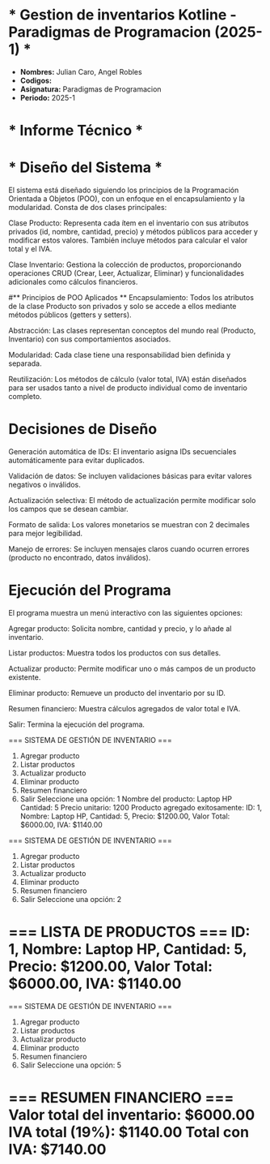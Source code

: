 #    * Gestion de inventarios Kotline - Paradigmas de Programacion (2025-1) *

- **Nombres:** Julian Caro, Angel Robles
- **Codigos:** 
- **Asignatura:** Paradigmas de Programacion
- **Periodo:** 2025-1

# * Informe Técnico *  
# * Diseño del Sistema *

El sistema está diseñado siguiendo los principios de la Programación Orientada a Objetos (POO), con un enfoque en el encapsulamiento y la modularidad. Consta de dos clases principales:

Clase Producto: Representa cada ítem en el inventario con sus atributos privados (id, nombre, cantidad, precio) y métodos públicos para acceder y modificar estos valores. También incluye métodos para calcular el valor total y el IVA.

Clase Inventario: Gestiona la colección de productos, proporcionando operaciones CRUD (Crear, Leer, Actualizar, Eliminar) y funcionalidades adicionales como cálculos financieros.

#** Principios de POO Aplicados **
Encapsulamiento: Todos los atributos de la clase Producto son privados y solo se accede a ellos mediante métodos públicos (getters y setters).

Abstracción: Las clases representan conceptos del mundo real (Producto, Inventario) con sus comportamientos asociados.

Modularidad: Cada clase tiene una responsabilidad bien definida y separada.

Reutilización: Los métodos de cálculo (valor total, IVA) están diseñados para ser usados tanto a nivel de producto individual como de inventario completo.

# **Decisiones de Diseño**

Generación automática de IDs: El inventario asigna IDs secuenciales automáticamente para evitar duplicados.

Validación de datos: Se incluyen validaciones básicas para evitar valores negativos o inválidos.

Actualización selectiva: El método de actualización permite modificar solo los campos que se desean cambiar.

Formato de salida: Los valores monetarios se muestran con 2 decimales para mejor legibilidad.

Manejo de errores: Se incluyen mensajes claros cuando ocurren errores (producto no encontrado, datos inválidos).

# **Ejecución del Programa**

El programa muestra un menú interactivo con las siguientes opciones:

Agregar producto: Solicita nombre, cantidad y precio, y lo añade al inventario.

Listar productos: Muestra todos los productos con sus detalles.

Actualizar producto: Permite modificar uno o más campos de un producto existente.

Eliminar producto: Remueve un producto del inventario por su ID.

Resumen financiero: Muestra cálculos agregados de valor total e IVA.

Salir: Termina la ejecución del programa.

=== SISTEMA DE GESTIÓN DE INVENTARIO ===
1. Agregar producto
2. Listar productos
3. Actualizar producto
4. Eliminar producto
5. Resumen financiero
6. Salir
Seleccione una opción: 1
Nombre del producto: Laptop HP
Cantidad: 5
Precio unitario: 1200
Producto agregado exitosamente:
ID: 1, Nombre: Laptop HP, Cantidad: 5, Precio: $1200.00, Valor Total: $6000.00, IVA: $1140.00

=== SISTEMA DE GESTIÓN DE INVENTARIO ===
1. Agregar producto
2. Listar productos
3. Actualizar producto
4. Eliminar producto
5. Resumen financiero
6. Salir
Seleccione una opción: 2

=== LISTA DE PRODUCTOS ===
ID: 1, Nombre: Laptop HP, Cantidad: 5, Precio: $1200.00, Valor Total: $6000.00, IVA: $1140.00
=========================

=== SISTEMA DE GESTIÓN DE INVENTARIO ===
1. Agregar producto
2. Listar productos
3. Actualizar producto
4. Eliminar producto
5. Resumen financiero
6. Salir
Seleccione una opción: 5

=== RESUMEN FINANCIERO ===
Valor total del inventario: $6000.00
IVA total (19%): $1140.00
Total con IVA: $7140.00
=========================

